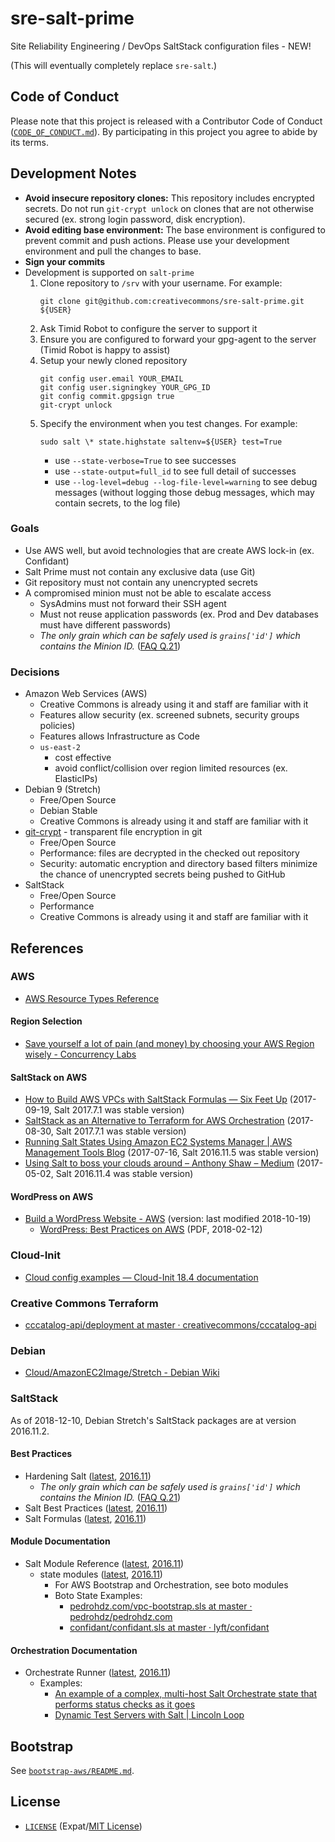 # sre-salt-prime

Site Reliability Engineering / DevOps SaltStack configuration files - NEW!

(This will eventually completely replace `sre-salt`.)


## Code of Conduct

Please note that this project is released with a Contributor Code of Conduct
([`CODE_OF_CONDUCT.md`](CODE_OF_CONDUCT.md)). By participating in this
project you agree to abide by its terms.


## Development Notes

- **Avoid insecure repository clones:** This repository includes encrypted
  secrets. Do not run `git-crypt unlock` on clones that are not otherwise
  secured (ex. strong login password, disk encryption).
- **Avoid editing base environment:** The base environment is configured to
  prevent commit and push actions. Please use your development environment and
  pull the changes to base.
- **Sign your commits**
- Development is supported on `salt-prime`
  1. Clone repository to `/srv` with your username. For example:
     ```shell
     git clone git@github.com:creativecommons/sre-salt-prime.git ${USER}
     ```
  2. Ask Timid Robot to configure the server to support it
  3. Ensure you are configured to forward your gpg-agent to the server
     (Timid Robot is happy to assist)
  4. Setup your newly cloned repository
     ```shell
     git config user.email YOUR_EMAIL
     git config user.signingkey YOUR_GPG_ID
     git config commit.gpgsign true
     git-crypt unlock
     ```
  5. Specify the environment when you test changes. For example:
     ```shell
     sudo salt \* state.highstate saltenv=${USER} test=True
     ```
     - use `--state-verbose=True` to see successes
     - use `--state-output=full_id` to see full detail of successes
     - use `--log-level=debug --log-file-level=warning` to see debug messages
       (without logging those debug messages, which may contain secrets, to the
       log file)


### Goals

- Use AWS well, but avoid technologies that are create AWS lock-in (ex.
  Confidant)
- Salt Prime must not contain any exclusive data (use Git)
- Git repository must not contain any unencrypted secrets
- A compromised minion must not be able to escalate access
  - SysAdmins must not forward their SSH agent
  - Must not reuse application passwords (ex. Prod and Dev databases must have
    different passwords)
  - *The only grain which can be safely used is `grains['id']` which contains the Minion ID.* ([FAQ Q.21][FAQ21])


[FAQ21]: https://docs.saltstack.com/en/latest/faq.html#is-targeting-using-grain-data-secure


### Decisions

- Amazon Web Services (AWS)
  - Creative Commons is already using it and staff are familiar with it
  - Features allow security (ex. screened subnets, security groups policies)
  - Features allows Infrastructure as Code
  - `us-east-2`
    - cost effective
    - avoid conflict/collision over region limited resources (ex. ElasticIPs)
- Debian 9 (Stretch)
  - Free/Open Source
  - Debian Stable
  - Creative Commons is already using it and staff are familiar with it
- [git-crypt][gitcrypt] - transparent file encryption in git
  - Free/Open Source
  - Performance: files are decrypted in the checked out repository
  - Security: automatic encryption and directory based filters minimize the
    chance of unencrypted secrets being pushed to GitHub
- SaltStack
  - Free/Open Source
  - Performance
  - Creative Commons is already using it and staff are familiar with it


[gitcrypt]: https://www.agwa.name/projects/git-crypt/


## References


### AWS

- [AWS Resource Types Reference](http://docs.aws.amazon.com/AWSCloudFormation/latest/UserGuide/aws-template-resource-type-ref.html)


#### Region Selection

- [Save yourself a lot of pain (and money) by choosing your AWS Region wisely - Concurrency Labs](https://www.concurrencylabs.com/blog/choose-your-aws-region-wisely/)


#### SaltStack on AWS

- [How to Build AWS VPCs with SaltStack Formulas — Six Feet Up](https://sixfeetup.com/blog/build-aws-vpc-with-saltstack) (2017-09-19, Salt 2017.7.1 was stable version)
- [SaltStack as an Alternative to Terraform for AWS Orchestration](https://eng.lyft.com/saltstack-as-an-alternative-to-terraform-for-aws-orchestration-cd2ceb06bf8c) (2017-08-30, Salt 2017.7.1 was stable version)
- [Running Salt States Using Amazon EC2 Systems Manager | AWS Management Tools Blog](https://aws.amazon.com/blogs/mt/running-salt-states-using-amazon-ec2-systems-manager/) (2017-07-16, Salt 2016.11.5 was stable version)
- [Using Salt to boss your clouds around – Anthony Shaw – Medium](https://medium.com/@anthonypjshaw/using-salt-to-boss-your-clouds-around-de2edb2f793d) (2017-05-02, Salt 2016.11.4 was stable version)


#### WordPress on AWS

- [Build a WordPress Website - AWS](https://aws.amazon.com/getting-started/projects/build-wordpress-website/) (version: last modified 2018-10-19)
  - [WordPress: Best Practices on AWS](https://d0.awsstatic.com/whitepapers/wordpress-best-practices-on-aws.pdf) (PDF, 2018-02-12)


### Cloud-Init

- [Cloud config examples — Cloud-Init 18.4 documentation](https://cloudinit.readthedocs.io/en/latest/topics/examples.html)


### Creative Commons Terraform

- [cccatalog-api/deployment at master · creativecommons/cccatalog-api](https://github.com/creativecommons/cccatalog-api/tree/master/deployment)


### Debian

- [Cloud/AmazonEC2Image/Stretch - Debian Wiki](https://wiki.debian.org/Cloud/AmazonEC2Image/Stretch)


### SaltStack

As of 2018-12-10, Debian Stretch's SaltStack packages are at version 2016.11.2.


####  Best Practices

- Hardening Salt ([latest][hardenlatest], [2016.11][harden2016])
  - *The only grain which can be safely used is `grains['id']` which contains
    the Minion ID.* ([FAQ Q.21][FAQ21])
- Salt Best Practices ([latest][bestlatest], [2016.11][best2016])
- Salt Formulas ([latest][formulaslatest], [2016.11][formulas2016])


[hardenlatest]: https://docs.saltstack.com/en/latest/topics/hardening.html
[harden2016]: https://docs.saltstack.com/en/2016.11/topics/hardening.html
[bestlatest]: https://docs.saltstack.com/en/latest/topics/best_practices.html
[best2016]: https://docs.saltstack.com/en/2016.11/topics/best_practices.html
[formulaslatest]: https://docs.saltstack.com/en/latest/topics/development/conventions/formulas.html
[formulas2016]: https://docs.saltstack.com/en/2016.11/topics/development/conventions/formulas.html


#### Module Documentation

- Salt Module Reference ([latest][modulelatest], [2016.11][module2016])
  - state modules ([latest][statelatest], [2016.11][state2016])
    - For AWS Bootstrap and Orchestration, see boto modules
    - Boto State Examples:
      - [pedrohdz.com/vpc-bootstrap.sls at master · pedrohdz/pedrohdz.com](https://github.com/pedrohdz/pedrohdz.com/blob/master/content/posts/DevOps/2016-10-14_managing-aws-vpc-saltstack/vpc-bootstrap.sls)
      - [confidant/confidant.sls at master · lyft/confidant](https://github.com/lyft/confidant/blob/master/salt/orchestration/confidant.sls)


[modulelatest]: https://docs.saltstack.com/en/latest/ref/index.html
[module2016]: https://docs.saltstack.com/en/2016.11/ref/index.html
[statelatest]: https://docs.saltstack.com/en/latest/ref/states/all/index.html
[state2016]: https://docs.saltstack.com/en/2016.11/ref/states/all/index.html


#### Orchestration Documentation

- Orchestrate Runner ([latest][orchlatest], [2016.11][orch2016])
  - Examples:
    - [An example of a complex, multi-host Salt Orchestrate state that performs status checks as it goes](https://gist.github.com/whiteinge/1bf3b1fa525c2e883b805f271ec6f7d7)
    - [Dynamic Test Servers with Salt | Lincoln Loop](https://lincolnloop.com/blog/dynamic-test-servers-salt/)


[orchlatest]: https://docs.saltstack.com/en/latest/topics/orchestrate/orchestrate_runner.html
[orch2016]: https://docs.saltstack.com/en/2016.11/topics/orchestrate/orchestrate_runner.html


## Bootstrap

See [`bootstrap-aws/README.md`](bootstrap-aws/README.md).


## License

- [`LICENSE`](LICENSE) (Expat/[MIT License][MIT])

[MIT]: http://www.opensource.org/licenses/MIT "The MIT License (MIT)"
